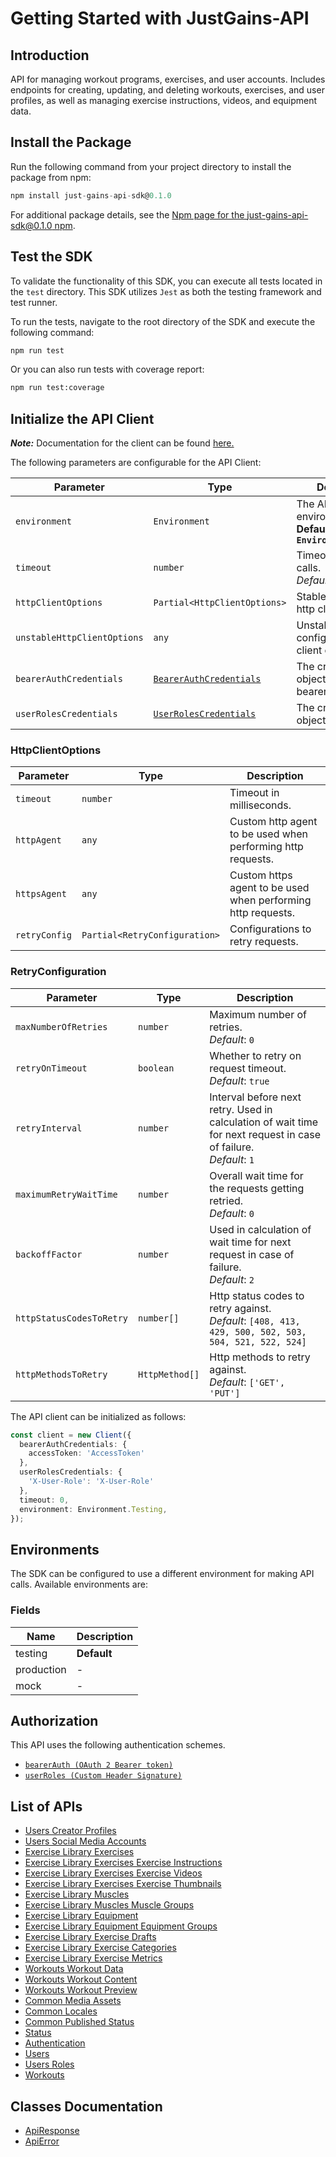 
# Getting Started with JustGains-API

## Introduction

API for managing workout programs, exercises, and user accounts. Includes endpoints for creating, updating, and deleting workouts, exercises, and user profiles, as well as managing exercise instructions, videos, and equipment data.

## Install the Package

Run the following command from your project directory to install the package from npm:

```ts
npm install just-gains-api-sdk@0.1.0
```

For additional package details, see the [Npm page for the just-gains-api-sdk@0.1.0 npm](https://www.npmjs.com/package/just-gains-api-sdk/v/0.1.0).

## Test the SDK

To validate the functionality of this SDK, you can execute all tests located in the `test` directory. This SDK utilizes `Jest` as both the testing framework and test runner.

To run the tests, navigate to the root directory of the SDK and execute the following command:

```bash
npm run test
```

Or you can also run tests with coverage report:

```bash
npm run test:coverage
```

## Initialize the API Client

**_Note:_** Documentation for the client can be found [here.](https://www.github.com/JustGains/just-gains-api-js-sdk/tree/0.1.0/doc/client.md)

The following parameters are configurable for the API Client:

| Parameter | Type | Description |
|  --- | --- | --- |
| `environment` | `Environment` | The API environment. <br> **Default: `Environment.Testing`** |
| `timeout` | `number` | Timeout for API calls.<br>*Default*: `0` |
| `httpClientOptions` | `Partial<HttpClientOptions>` | Stable configurable http client options. |
| `unstableHttpClientOptions` | `any` | Unstable configurable http client options. |
| `bearerAuthCredentials` | [`BearerAuthCredentials`](https://www.github.com/JustGains/just-gains-api-js-sdk/tree/0.1.0/doc/auth/oauth-2-bearer-token.md) | The credential object for bearerAuth |
| `userRolesCredentials` | [`UserRolesCredentials`](https://www.github.com/JustGains/just-gains-api-js-sdk/tree/0.1.0/doc/auth/custom-header-signature.md) | The credential object for userRoles |

### HttpClientOptions

| Parameter | Type | Description |
|  --- | --- | --- |
| `timeout` | `number` | Timeout in milliseconds. |
| `httpAgent` | `any` | Custom http agent to be used when performing http requests. |
| `httpsAgent` | `any` | Custom https agent to be used when performing http requests. |
| `retryConfig` | `Partial<RetryConfiguration>` | Configurations to retry requests. |

### RetryConfiguration

| Parameter | Type | Description |
|  --- | --- | --- |
| `maxNumberOfRetries` | `number` | Maximum number of retries. <br> *Default*: `0` |
| `retryOnTimeout` | `boolean` | Whether to retry on request timeout. <br> *Default*: `true` |
| `retryInterval` | `number` | Interval before next retry. Used in calculation of wait time for next request in case of failure. <br> *Default*: `1` |
| `maximumRetryWaitTime` | `number` | Overall wait time for the requests getting retried. <br> *Default*: `0` |
| `backoffFactor` | `number` | Used in calculation of wait time for next request in case of failure. <br> *Default*: `2` |
| `httpStatusCodesToRetry` | `number[]` | Http status codes to retry against. <br> *Default*: `[408, 413, 429, 500, 502, 503, 504, 521, 522, 524]` |
| `httpMethodsToRetry` | `HttpMethod[]` | Http methods to retry against. <br> *Default*: `['GET', 'PUT']` |

The API client can be initialized as follows:

```ts
const client = new Client({
  bearerAuthCredentials: {
    accessToken: 'AccessToken'
  },
  userRolesCredentials: {
    'X-User-Role': 'X-User-Role'
  },
  timeout: 0,
  environment: Environment.Testing,
});
```

## Environments

The SDK can be configured to use a different environment for making API calls. Available environments are:

### Fields

| Name | Description |
|  --- | --- |
| testing | **Default** |
| production | - |
| mock | - |

## Authorization

This API uses the following authentication schemes.

* [`bearerAuth (OAuth 2 Bearer token)`](https://www.github.com/JustGains/just-gains-api-js-sdk/tree/0.1.0/doc/auth/oauth-2-bearer-token.md)
* [`userRoles (Custom Header Signature)`](https://www.github.com/JustGains/just-gains-api-js-sdk/tree/0.1.0/doc/auth/custom-header-signature.md)

## List of APIs

* [Users Creator Profiles](https://www.github.com/JustGains/just-gains-api-js-sdk/tree/0.1.0/doc/controllers/users-creator-profiles.md)
* [Users Social Media Accounts](https://www.github.com/JustGains/just-gains-api-js-sdk/tree/0.1.0/doc/controllers/users-social-media-accounts.md)
* [Exercise Library Exercises](https://www.github.com/JustGains/just-gains-api-js-sdk/tree/0.1.0/doc/controllers/exercise-library-exercises.md)
* [Exercise Library Exercises Exercise Instructions](https://www.github.com/JustGains/just-gains-api-js-sdk/tree/0.1.0/doc/controllers/exercise-library-exercises-exercise-instructions.md)
* [Exercise Library Exercises Exercise Videos](https://www.github.com/JustGains/just-gains-api-js-sdk/tree/0.1.0/doc/controllers/exercise-library-exercises-exercise-videos.md)
* [Exercise Library Exercises Exercise Thumbnails](https://www.github.com/JustGains/just-gains-api-js-sdk/tree/0.1.0/doc/controllers/exercise-library-exercises-exercise-thumbnails.md)
* [Exercise Library Muscles](https://www.github.com/JustGains/just-gains-api-js-sdk/tree/0.1.0/doc/controllers/exercise-library-muscles.md)
* [Exercise Library Muscles Muscle Groups](https://www.github.com/JustGains/just-gains-api-js-sdk/tree/0.1.0/doc/controllers/exercise-library-muscles-muscle-groups.md)
* [Exercise Library Equipment](https://www.github.com/JustGains/just-gains-api-js-sdk/tree/0.1.0/doc/controllers/exercise-library-equipment.md)
* [Exercise Library Equipment Equipment Groups](https://www.github.com/JustGains/just-gains-api-js-sdk/tree/0.1.0/doc/controllers/exercise-library-equipment-equipment-groups.md)
* [Exercise Library Exercise Drafts](https://www.github.com/JustGains/just-gains-api-js-sdk/tree/0.1.0/doc/controllers/exercise-library-exercise-drafts.md)
* [Exercise Library Exercise Categories](https://www.github.com/JustGains/just-gains-api-js-sdk/tree/0.1.0/doc/controllers/exercise-library-exercise-categories.md)
* [Exercise Library Exercise Metrics](https://www.github.com/JustGains/just-gains-api-js-sdk/tree/0.1.0/doc/controllers/exercise-library-exercise-metrics.md)
* [Workouts Workout Data](https://www.github.com/JustGains/just-gains-api-js-sdk/tree/0.1.0/doc/controllers/workouts-workout-data.md)
* [Workouts Workout Content](https://www.github.com/JustGains/just-gains-api-js-sdk/tree/0.1.0/doc/controllers/workouts-workout-content.md)
* [Workouts Workout Preview](https://www.github.com/JustGains/just-gains-api-js-sdk/tree/0.1.0/doc/controllers/workouts-workout-preview.md)
* [Common Media Assets](https://www.github.com/JustGains/just-gains-api-js-sdk/tree/0.1.0/doc/controllers/common-media-assets.md)
* [Common Locales](https://www.github.com/JustGains/just-gains-api-js-sdk/tree/0.1.0/doc/controllers/common-locales.md)
* [Common Published Status](https://www.github.com/JustGains/just-gains-api-js-sdk/tree/0.1.0/doc/controllers/common-published-status.md)
* [Status](https://www.github.com/JustGains/just-gains-api-js-sdk/tree/0.1.0/doc/controllers/status.md)
* [Authentication](https://www.github.com/JustGains/just-gains-api-js-sdk/tree/0.1.0/doc/controllers/authentication.md)
* [Users](https://www.github.com/JustGains/just-gains-api-js-sdk/tree/0.1.0/doc/controllers/users.md)
* [Users Roles](https://www.github.com/JustGains/just-gains-api-js-sdk/tree/0.1.0/doc/controllers/users-roles.md)
* [Workouts](https://www.github.com/JustGains/just-gains-api-js-sdk/tree/0.1.0/doc/controllers/workouts.md)

## Classes Documentation

* [ApiResponse](https://www.github.com/JustGains/just-gains-api-js-sdk/tree/0.1.0/doc/api-response.md)
* [ApiError](https://www.github.com/JustGains/just-gains-api-js-sdk/tree/0.1.0/doc/api-error.md)


